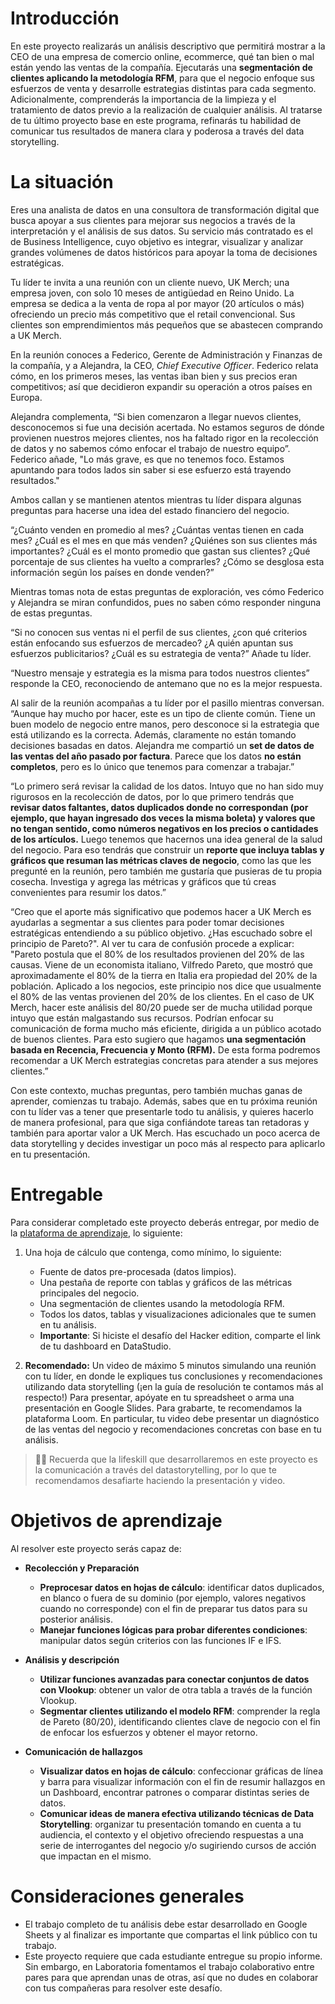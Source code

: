 # Introducción

En este proyecto realizarás un análisis descriptivo que permitirá mostrar a la CEO de una empresa de comercio online, ecommerce, qué tan bien o mal están yendo las ventas de la compañía. Ejecutarás una **segmentación de clientes aplicando la metodología RFM**, para que el negocio enfoque sus esfuerzos de venta y desarrolle estrategias distintas para cada segmento. Adicionalmente, comprenderás la importancia de la limpieza y el tratamiento de datos previo a la realización de cualquier análisis. Al tratarse de tu último proyecto base en este programa, refinarás tu habilidad de comunicar tus resultados de manera clara y poderosa a través del data storytelling.

# La situación

Eres una analista de datos en una consultora de transformación digital que busca apoyar a sus clientes para mejorar sus negocios a través de la interpretación y el análisis de sus datos. Su servicio más contratado es el de Business Intelligence, cuyo objetivo es integrar, visualizar y analizar grandes volúmenes de datos históricos para apoyar la toma de decisiones estratégicas.

Tu líder te invita a una reunión con un cliente nuevo, UK Merch; una empresa joven, con solo 10 meses de antigüedad en Reino Unido. La empresa se dedica a la venta de ropa al por mayor (20 artículos o más) ofreciendo un precio más competitivo que el retail convencional. Sus clientes son emprendimientos más pequeños que se abastecen comprando a UK Merch.

En la reunión conoces a Federico, Gerente de Administración y Finanzas de la compañía, y a Alejandra, la CEO, *Chief Executive Officer*. Federico relata cómo, en los primeros meses, las ventas iban bien y sus precios eran competitivos; así que decidieron expandir su operación a otros países en Europa.

Alejandra complementa, “Si bien comenzaron a llegar nuevos clientes, desconocemos si fue una decisión acertada. No estamos seguros de dónde provienen nuestros mejores clientes, nos ha faltado rigor en la recolección de datos y no sabemos cómo enfocar el trabajo de nuestro equipo”. Federico añade, "Lo más grave, es que no tenemos foco. Estamos apuntando para todos lados sin saber si ese esfuerzo está trayendo resultados."

Ambos callan y se mantienen atentos mientras tu líder dispara algunas preguntas para hacerse una idea del estado financiero del negocio.

“¿Cuánto venden en promedio al mes? ¿Cuántas ventas tienen en cada mes? ¿Cuál es el mes en que más venden? ¿Quiénes son sus clientes más importantes? ¿Cuál es el monto promedio que gastan sus clientes? ¿Qué porcentaje de sus clientes ha vuelto a comprarles? ¿Cómo se desglosa esta información según los países en donde venden?”

Mientras tomas nota de estas preguntas de exploración, ves cómo Federico y Alejandra se miran confundidos, pues no saben cómo responder ninguna de estas preguntas.

“Si no conocen sus ventas ni el perfil de sus clientes, ¿con qué criterios están enfocando sus esfuerzos de mercadeo? ¿A quién apuntan sus esfuerzos publicitarios? ¿Cuál es su estrategia de venta?” Añade tu líder.

“Nuestro mensaje y estrategia es la misma para todos nuestros clientes” responde la CEO, reconociendo de antemano que no es la mejor respuesta.

Al salir de la reunión acompañas a tu líder por el pasillo mientras conversan. “Aunque hay mucho por hacer, este es un tipo de cliente común. Tiene un buen modelo de negocio entre manos, pero desconoce si la estrategia que está utilizando es la correcta. Además, claramente no están tomando decisiones basadas en datos. Alejandra me compartió un **set de datos de las ventas del año pasado por factura**. Parece que los datos **no están completos**, pero es lo único que tenemos para comenzar a trabajar.”

“Lo primero será revisar la calidad de los datos. Intuyo que no han sido muy rigurosos en la recolección de datos, por lo que primero tendrás que **revisar datos faltantes, datos duplicados donde no correspondan (por ejemplo, que hayan ingresado dos veces la misma boleta) y valores que no tengan sentido, como números negativos en los precios o cantidades de los artículos.** Luego tenemos que hacernos una idea general de la salud del negocio. Para eso tendrás que construir un **reporte que incluya tablas y gráficos que resuman las métricas claves de negocio**, como las que les pregunté en la reunión, pero también me gustaría que pusieras de tu propia cosecha. Investiga y agrega las métricas y gráficos que tú creas convenientes para resumir los datos.”

“Creo que el aporte más significativo que podemos hacer a UK Merch es ayudarlas a segmentar a sus clientes para poder tomar decisiones estratégicas entendiendo a su público objetivo. ¿Has escuchado sobre el principio de Pareto?". Al ver tu cara de confusión procede a explicar: "Pareto postula que el 80% de los resultados provienen del 20% de las causas. Viene de un economista italiano, Vilfredo Pareto, que mostró que aproximadamente el 80% de la tierra en Italia era propiedad del 20% de la población. Aplicado a los negocios, este principio nos dice que usualmente el 80% de las ventas provienen del 20% de los clientes. En el caso de UK Merch, hacer este análisis del 80/20 puede ser de mucha utilidad porque intuyo que están malgastando sus recursos. Podrían enfocar su comunicación de forma mucho más eficiente, dirigida a un público acotado de buenos clientes. Para esto sugiero que hagamos **una segmentación basada en Recencia, Frecuencia y Monto (RFM).** De esta forma podremos recomendar a UK Merch estrategias concretas para atender a sus mejores clientes.”

Con este contexto, muchas preguntas, pero también muchas ganas de aprender, comienzas tu trabajo. Además, sabes que en tu próxima reunión con tu líder vas a tener que presentarle todo tu análisis, y quieres hacerlo de manera profesional, para que siga confiándote tareas tan retadoras y también para aportar valor a UK Merch. Has escuchado un poco acerca de data storytelling y decides investigar un poco más al respecto para aplicarlo en tu presentación.
  
# Entregable

Para considerar completado este proyecto deberás entregar, por medio de la [plataforma de aprendizaje](plus.laboratoria.la), lo siguiente:
  
1. Una hoja de cálculo que contenga, como mínimo, lo siguiente:

   - Fuente de datos pre-procesada (datos limpios).
   - Una pestaña de reporte con tablas y gráficos de las métricas principales del negocio.
   - Una segmentación de clientes usando la metodología RFM.
   - Todos los datos, tablas y visualizaciones adicionales que te sumen en tu análisis.
   - **Importante**: Si hiciste el desafío del Hacker edition, comparte el link de tu dashboard en DataStudio.

2. **Recomendado:** Un video de máximo 5 minutos simulando una reunión con tu líder, en donde le expliques tus conclusiones y recomendaciones utilizando data storytelling (¡en la guía de resolución te contamos más al respecto!) Para presentar, apóyate en tu spreadsheet o arma una presentación en Google Slides. Para grabarte, te recomendamos la plataforma Loom. En particular, tu video debe presentar un diagnóstico de las ventas del negocio y recomendaciones concretas con base en tu análisis.

> 👩‍💻 Recuerda que la lifeskill que desarrollaremos en este proyecto es la comunicación a través del datastorytelling, por lo que te recomendamos desafiarte haciendo la presentación y video.

# Objetivos de aprendizaje

Al resolver este proyecto serás capaz de:

- **Recolección y Preparación**
  - **Preprocesar datos en hojas de cálculo**: identificar datos duplicados, en blanco o fuera de su dominio (por ejemplo, valores negativos cuando no corresponde) con el fin de preparar tus datos para su posterior análisis.
  - **Manejar funciones lógicas para probar diferentes condiciones**: manipular datos según criterios con las funciones IF e IFS.

- **Análisis y descripción**

  - **Utilizar funciones avanzadas para conectar conjuntos de datos con Vlookup**: obtener un valor de otra tabla a través de la función Vlookup.
  - **Segmentar clientes utilizando el modelo RFM**: comprender la regla de Pareto (80/20), identificando clientes clave de negocio con el fin de enfocar los esfuerzos y obtener el mayor retorno.

- **Comunicación de hallazgos**

  - **Visualizar datos en hojas de cálculo**: confeccionar gráficas de línea y barra para visualizar información con el fin de resumir hallazgos en un Dashboard, encontrar patrones o comparar distintas series de datos.
  - **Comunicar ideas de manera efectiva utilizando técnicas de Data Storytelling**: organizar tu presentación tomando en cuenta a tu audiencia, el contexto y el objetivo ofreciendo respuestas a una serie de interrogantes del negocio y/o sugiriendo cursos de acción que impactan en el mismo.

# Consideraciones generales

- El trabajo completo de tu análisis debe estar desarrollado en Google Sheets y al finalizar es importante que compartas el link público con tu trabajo.
- Este proyecto requiere que cada estudiante entregue su propio informe. Sin embargo, en Laboratoria fomentamos el trabajo colaborativo entre pares para que aprendan unas de otras, así que no dudes en colaborar con tus compañeras para resolver este desafío.
